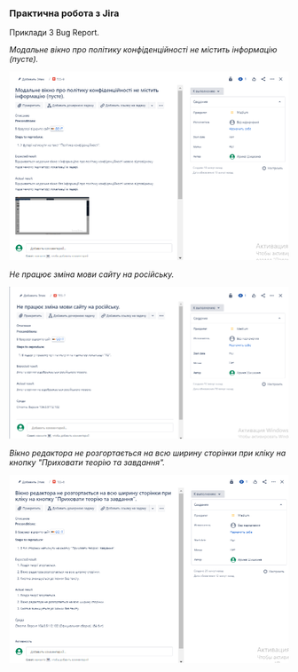### Практична робота з Jira

Приклади 3 Bug Report. 

*Модальне вікно про політику конфіденційності не містить інформацію (пусте).*

![Приклад 1](bug3.png "Приклад 1")

*Не працює зміна мови сайту на російську.*

![Приклад 2](bug2.png "Приклад 2")

*Вікно редактора не розгортається на всю ширину сторінки при кліку на кнопку "Приховати теорію та завдання".*

![Приклад 3](bug1.png "Приклад 3")